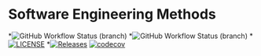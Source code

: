 # Software Engineering Methods
*![GitHub Workflow Status (branch)](https://img.shields.io/github/actions/workflow/status/DishanFA/G35_SEM/main.yml?branch=develop)
*![GitHub Workflow Status (branch)](https://img.shields.io/github/actions/workflow/status/DishanFA/G35_SEM/main.yml?branch=master)
*[![LICENSE](https://img.shields.io/github/license/DishanFA/sem.svg?style=flat-square)](https://github.com/DishanFA/G35_SEM/blob/master/LICENSE)
*[![Releases](https://img.shields.io/github/release/DishanFA/sem/all.svg?style=flat-square)](https://github.com/DishanFA/G35_SEM/releases)
[![codecov](https://codecov.io/gh/DishanFA/G35_SEM/graph/badge.svg?token=E2HZ1WFKUH)](https://codecov.io/gh/DishanFA/G35_SEM)
